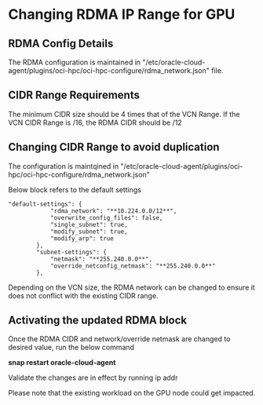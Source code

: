 # Changing RDMA IP Range for GPU

## RDMA Config Details

The RDMA configuration is maintained in "/etc/oracle-cloud-agent/plugins/oci-hpc/oci-hpc-configure/rdma_network.json" file.

## CIDR Range Requirements

The minimum CIDR size should be 4 times that of the VCN Range. If the VCN CIDR Range is /16, the RDMA CIDR should be /12

## Changing CIDR Range to avoid duplication

The configuration is maintqined in "/etc/oracle-cloud-agent/plugins/oci-hpc/oci-hpc-configure/rdma_network.json" 

Below block refers to the default settings 

```
"default-settings": {
            "rdma_network": "**10.224.0.0/12**",
            "overwrite_config_files": false,
            "single_subnet": true,
            "modify_subnet": true,
            "modify_arp": true
        },
        "subnet-settings": {
            "netmask": "**255.240.0.0**",
            "override_netconfig_netmask": "**255.240.0.0**"
        },
```

Depending on the VCN size, the RDMA network can be changed to ensure it does not conflict with the existing CIDR range.

## Activating the updated RDMA block

Once the RDMA CIDR and network/override netmask are changed to desired value, run the below command

**snap restart oracle-cloud-agent**

Validate the changes are in effect by running ip addr 

Please note that the existing workload on the GPU node could get impacted.


